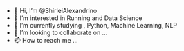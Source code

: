 - 👋 Hi, I’m @ShirleiAlexandrino
- 👀 I’m interested in Running and Data Science
- 🌱 I’m currently studying , Python, Machine Learning, NLP
- 💞️ I’m looking to collaborate on ...
- 📫 How to reach me ...

<!---
ShirleiAlexandrino/ShirleiAlexandrino is a ✨ special ✨ repository because its `README.md` (this file) appears on your GitHub profile.
You can click the Preview link to take a look at your changes.
--->
